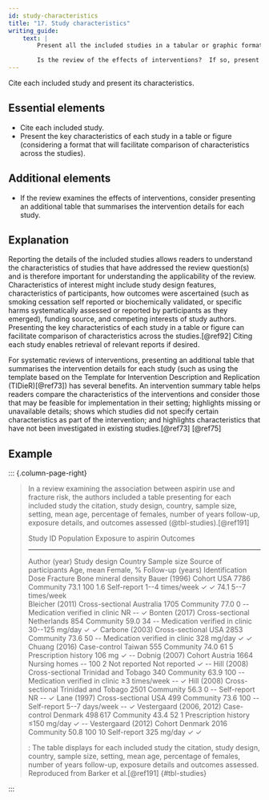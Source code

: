 ```yaml
---
id: study-characteristics
title: "17. Study characteristics"
writing_guide:
    text: |
        Present all the included studies in a tabular or graphic format which allows users of the review to compare the key characteristics easily.  

        Is the review of the effects of interventions?  If so, present a summary of characteristics of the interventions of each study so they can also be compared easily.   
---
```


Cite each included study and present its characteristics.

## Essential elements

-   Cite each included study.
-   Present the key characteristics of each study in a table or figure
    (considering a format that will facilitate comparison of
    characteristics across the studies).

## Additional elements

-   If the review examines the effects of interventions, consider
    presenting an additional table that summarises the intervention
    details for each study.

## Explanation 

Reporting the details of the included studies allows
readers to understand the characteristics of studies that have addressed
the review question(s) and is therefore important for understanding the
applicability of the review. Characteristics of interest might include
study design features, characteristics of participants, how outcomes
were ascertained (such as smoking cessation self reported or
biochemically validated, or specific harms systematically assessed or
reported by participants as they emerged), funding source, and competing
interests of study authors. Presenting the key characteristics of each
study in a table or figure can facilitate comparison of characteristics
across the studies.[@ref92] Citing each study enables retrieval of
relevant reports if desired.

For systematic reviews of interventions, presenting an additional table
that summarises the intervention details for each study (such as using
the template based on the Template for Intervention Description and
Replication (TIDieR)[@ref73]) has several benefits. An intervention
summary table helps readers compare the characteristics of the
interventions and consider those that may be feasible for implementation
in their setting; highlights missing or unavailable details; shows which
studies did not specify certain characteristics as part of the
intervention; and highlights characteristics that have not been
investigated in existing studies.[@ref73] [@ref75]

## Example

::: {.column-page-right}

> In a review examining the association between aspirin use and fracture
risk, the authors included a table presenting for each included study
the citation, study design, country, sample size, setting, mean age,
percentage of females, number of years follow-up, exposure details, and
outcomes assessed (@tbl-studies).[@ref191]
> 
> 
>   Study ID                                     Population                                                                                               Exposure to aspirin                               Outcomes   
>   -------------------------- ----------------- --------------------- ------------- ------------------------ ----------- ----------- ------------------- ------------------------------- ----------------- ---------- ----------------------
>   Author (year)              Study design      Country               Sample size   Source of participants   Age, mean   Female, %   Follow-up (years)   Identification                  Dose              Fracture   Bone mineral density
>   Bauer (1996)               Cohort            USA                   7786          Community                73.1        100         1.6                 Self-report                     1--4 times/week   ✓          ✓
>                                                                                                             74.1                                                                        5--7 times/week              
>   Bleicher (2011)            Cross-sectional   Australia             1705          Community                77.0        0           --                  Medication verified in clinic   NR                --         ✓
>   Bonten (2017)              Cross-sectional   Netherlands           854           Community                59.0        34          --                  Medication verified in clinic   30--125 mg/day    ✓          ✓
>   Carbone (2003)             Cross-sectional   USA                   2853          Community                73.6        50          --                  Medication verified in clinic   328 mg/day        ✓          ✓
>   Chuang (2016)              Case-control      Taiwan                555           Community                74.0        61          5                   Prescription history            106 mg            ✓          --
>   Dobnig (2007)              Cohort            Austria               1664          Nursing homes            --          100         2                   Not reported                    Not reported      ✓          --
>   Hill (2008)                Cross-sectional   Trinidad and Tobago   340           Community                63.9        100         --                  Medication verified in clinic   ≥3 times/week     --         ✓
>   Hill (2008)                Cross-sectional   Trinidad and Tobago   2501          Community                56.3        0           --                  Self-report                     NR                --         ✓
>   Lane (1997)                Cross-sectional   USA                   499           Community                73.6        100         --                  Self-report                     5--7 days/week    --         ✓
>   Vestergaard (2006, 2012)   Case-control      Denmark               498 617       Community                43.4        52          1                   Prescription history            ≤150 mg/day       ✓          --
>   Vestergaard (2012)         Cohort            Denmark               2016          Community                50.8        100         10                  Self-report                     325 mg/day        ✓          ✓
> 
> : The table displays for each included study the citation, study design, country, sample size, setting, mean age, percentage of females, number of years follow-up, exposure details and outcomes assessed. Reproduced from Barker et al.[@ref191] {#tbl-studies}

:::